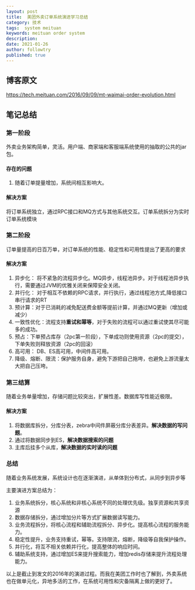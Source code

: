 ```yaml
---
layout: post
title:  美团外卖订单系统演进学习总结
category: 技术
tags:  system meituan
keywords: meituan order system
description: 
date: 2021-01-26
author: followtry
published: true
---
```



## 博客原文

<https://tech.meituan.com/2016/09/09/mt-waimai-order-evolution.html>

## 笔记总结

### 第一阶段

外卖业务架构简单，灵活。用户端、商家端和客服端系统使用的抽取的公共的jar包。

#### 存在的问题

1. 随着订单提量增加，系统间相互影响大。

#### 解决方案

将订单系统独立，通过RPC接口和MQ方式与其他系统交互。订单系统拆分为实时订单系统模块

### 第二阶段

订单量提高的日百万单，对订单系统的性能、稳定性和可用性提出了更高的要求


#### 解决方案

1. 异步化： 将不紧急的流程异步化。MQ异步，线程池异步。对于线程池异步执行，需要通过JVM的优雅关闭来保障安全关闭。
1. 并行化： 对于相互不依赖的RPC请求，并行执行，通过线程池方式,降低接口串行请求的RT
1. 预计算：对于已消耗的减免配送费金额等提前计算，并通过MQ更新（增加或减少）
1. 一致性优化：流程支持**重试和幂等**，对于失败的流程可以通过重试使其尽可能多的成功。
1. 预占：下单预占库存（2pc第一阶段），下单成功则使用资源（2pc的提交），下单失败则释放资源（2pc的回滚）
1. 高可用： DB、ES高可用，中间件高可用。
1. 降级、熔断、限流：保护服务自身，避免下游把自己拖垮，也避免上游流量太大把自己压垮。


### 第三结算

随着业务单量增加，存储问题比较突出，扩展性差。数据库写性能近极限。

#### 解决方案

1. 将数据库拆分，分库分表，zebra中间件屏蔽分库分表差异。**解决数据的写问题**。
1. 通过将数据同步到ES，**解决数据搜索的问题**
1. 主库后挂多个从库，**解决数据的实时读的问题**



### 总结

随着业务系统发展，系统设计也在逐渐演进，从单体到分布式，从同步到异步等

主要演进方案总结为：

1. 业务系统拆分，核心系统和非核心系统不同的处理优先级。独享资源和共享资源
1. 数据存储拆分，通过增加分片等方式扩展数据读写能力。
1. 业务流程拆分，将核心流程和辅助流程拆分、异步化。提高核心流程的服务能力。
1. 稳定性提升，业务支持重试，幂等。支持限流，熔断，降级等自我保护操作。
1. 并行化，将互不相关依赖并行化，提高整体的响应时间。
1. 辅助系统支持，通过增加ES来提升搜索能力，增加redis存储来提升流程处理能力。


以上是截止到发文的2016年的演进过程。而我在美团工作时也了解到，外卖系统也在做单元化，异地多活的工作，在系统可用性和灾备隔离上做的更好了。